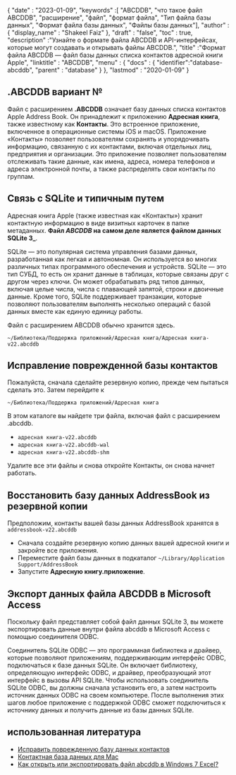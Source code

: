 {
  "date" : "2023-01-09",
  "keywords" :[ "ABCDDB", "что такое файл ABCDDB", "расширение", "файл", "формат файла", "Тип файла базы данных", "Формат файла базы данных", "Файлы базы данных"],
  "author" : {
    "display_name" : "Shakeel Faiz"
},
  "draft" : "false",
  "toc" : true,
  "description" :"Узнайте о формате файла ABCDDB и API-интерфейсах, которые могут создавать и открывать файлы ABCDDB.",
  "title" :"Формат файла ABCDDB — файл базы данных списка контактов адресной книги Apple",
  "linktitle" : "ABCDDB",
  "menu" : {
    "docs" : {
      "identifier":"database-abcddb",
      "parent" : "database"
}
},
  "lastmod" : "2020-01-09"
}

## .ABCDDB вариант №

Файл с расширением **.ABCDDB** означает базу данных списка контактов Apple Address Book. Он принадлежит к приложению **Адресная книга**, также известному как **Контакты**. Это встроенное приложение, включенное в операционные системы iOS и macOS. Приложение «Контакты» позволяет пользователям сохранять и упорядочивать информацию, связанную с их контактами, включая отдельных лиц, предприятия и организации. Это приложение позволяет пользователям отслеживать такие данные, как имена, адреса, номера телефонов и адреса электронной почты, а также распределять свои контакты по группам.

## Связь с SQLite и типичным путем

Адресная книга Apple (также известная как «Контакты») хранит контактную информацию в виде визитных карточек в папке метаданных. **Файл _ABCDDB_ на самом деле является файлом данных SQLite 3_**.

SQLite — это популярная система управления базами данных, разработанная как легкая и автономная. Он используется во многих различных типах программного обеспечения и устройств. SQLite — это тип СУБД, то есть он хранит данные в таблицах, которые связаны друг с другом через ключи. Он может обрабатывать ряд типов данных, включая целые числа, числа с плавающей запятой, строки и двоичные данные. Кроме того, SQLite поддерживает транзакции, которые позволяют пользователям выполнять несколько операций с базой данных вместе как единую единицу работы.

Файл с расширением ABCDDB обычно хранится здесь.

`~/Библиотека/Поддержка приложений/Адресная книга/Адресная книга-v22.abcddb`

## Исправление поврежденной базы контактов

Пожалуйста, сначала сделайте резервную копию, прежде чем пытаться сделать это. Затем перейдите к

`~/Библиотека/Поддержка приложений/Адресная книга`

В этом каталоге вы найдете три файла, включая файл с расширением .abcddb.

- `адресная книга-v22.abcddb`
- `адресная книга-v22.abcddb-wal`
- `адресная книга-v22.abcddb-shm`

Удалите все эти файлы и снова откройте Контакты, он снова начнет работать.

## Восстановить базу данных AddressBook из резервной копии

Предположим, контакты вашей базы данных AddressBook хранятся в `addressbook-v22.abcddb`

- Сначала создайте резервную копию данных вашей адресной книги и закройте все приложения.
- Переместите файл базы данных в подкаталог `~/Library/Application Support/AddressBook`
- Запустите **Адресную книгу.приложение**.

## Экспорт данных файла ABCDDB в Microsoft Access

Поскольку файл представляет собой файл данных SQLite 3, вы можете экспортировать данные внутри файла abcddb в Microsoft Access с помощью соединителя ODBC.

Соединитель SQLite ODBC — это программная библиотека и драйвер, которые позволяют приложениям, поддерживающим интерфейс ODBC, подключаться к базе данных SQLite. Он включает библиотеку, определяющую интерфейс ODBC, и драйвер, преобразующий этот интерфейс в вызовы API SQLite. Чтобы использовать соединитель SQLite ODBC, вы должны сначала установить его, а затем настроить источник данных ODBC на своем компьютере. После выполнения этих шагов любое приложение с поддержкой ODBC сможет подключиться к источнику данных и получить данные из базы данных SQLite.

## использованная литература
* [Исправить поврежденную базу данных контактов](https://discussions.apple.com/docs/DOC-10581)
* [Контактная база данных для Mac](https://nitroreward.weebly.com/blog/contact-database-for-mac)
* [Как открыть или экспортировать файл abcddb в Windows 7 Excel?](https://apple.stackexchange.com/questions/52888/how-can-i-open-or-export-a-abcddb-file-in-windows-7-excel)


